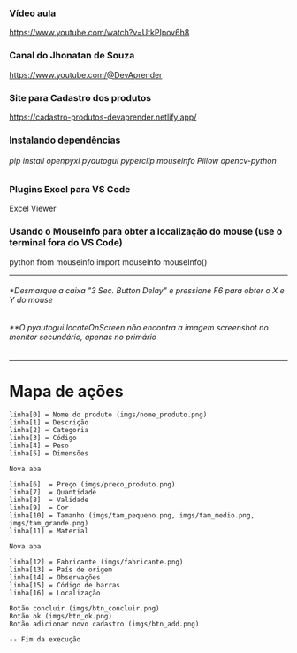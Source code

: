 ### Vídeo aula
https://www.youtube.com/watch?v=UtkPIpov6h8

### Canal do Jhonatan de Souza
https://www.youtube.com/@DevAprender

### Site para Cadastro dos produtos
https://cadastro-produtos-devaprender.netlify.app/

### Instalando dependências
###### pip install openpyxl pyautogui pyperclip mouseinfo Pillow opencv-python

### Plugins Excel para VS Code
Excel Viewer

### Usando o MouseInfo para obter a localização do mouse (use o terminal fora do VS Code)
python 
from mouseinfo import mouseInfo
mouseInfo()

---

###### *Desmarque a caixa "3 Sec. Button Delay" e pressione F6 para obter o X e Y do mouse 
###### **O pyautogui.locateOnScreen não encontra a imagem screenshot no monitor secundário, apenas no primário

---
# Mapa de ações
```
linha[0] = Nome do produto (imgs/nome_produto.png)
linha[1] = Descrição
linha[2] = Categoria
linha[3] = Código
linha[4] = Peso
linha[5] = Dimensões

Nova aba

linha[6]  = Preço (imgs/preco_produto.png)
linha[7]  = Quantidade
linha[8]  = Validade
linha[9]  = Cor
linha[10] = Tamanho (imgs/tam_pequeno.png, imgs/tam_medio.png, imgs/tam_grande.png)
linha[11] = Material

Nova aba

linha[12] = Fabricante (imgs/fabricante.png)
linha[13] = País de origem
linha[14] = Observações
linha[15] = Código de barras
linha[16] = Localização

Botão concluir (imgs/btn_concluir.png)
Botão ok (imgs/btn_ok.png)
Botão adicionar novo cadastro (imgs/btn_add.png)

-- Fim da execução
```
